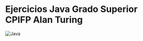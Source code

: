 # Ejercicios Java Grado Superior CPIFP Alan Turing

![Java](https://randyvarela.es/wp-content/uploads/2016/03/java-imagen.jpg)
